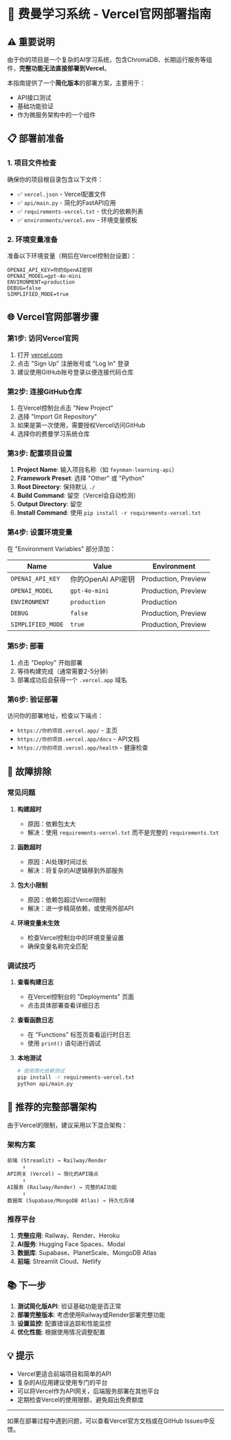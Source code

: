 # 🚀 费曼学习系统 - Vercel官网部署指南

## ⚠️ 重要说明

由于你的项目是一个复杂的AI学习系统，包含ChromaDB、长期运行服务等组件，**完整功能无法直接部署到Vercel**。

本指南提供了一个**简化版本**的部署方案，主要用于：
- API接口测试
- 基础功能验证
- 作为微服务架构中的一个组件

## 📋 部署前准备

### 1. 项目文件检查
确保你的项目根目录包含以下文件：
- ✅ `vercel.json` - Vercel配置文件
- ✅ `api/main.py` - 简化的FastAPI应用
- ✅ `requirements-vercel.txt` - 优化的依赖列表
- ✅ `environments/vercel.env` - 环境变量模板

### 2. 环境变量准备
准备以下环境变量（稍后在Vercel控制台设置）：
```
OPENAI_API_KEY=你的OpenAI密钥
OPENAI_MODEL=gpt-4o-mini
ENVIRONMENT=production
DEBUG=false
SIMPLIFIED_MODE=true
```

## 🌐 Vercel官网部署步骤

### 第1步: 访问Vercel官网
1. 打开 [vercel.com](https://vercel.com)
2. 点击 "Sign Up" 注册账号或 "Log In" 登录
3. 建议使用GitHub账号登录以便连接代码仓库

### 第2步: 连接GitHub仓库
1. 在Vercel控制台点击 "New Project"
2. 选择 "Import Git Repository"
3. 如果是第一次使用，需要授权Vercel访问GitHub
4. 选择你的费曼学习系统仓库

### 第3步: 配置项目设置
1. **Project Name**: 输入项目名称（如 `feynman-learning-api`）
2. **Framework Preset**: 选择 "Other" 或 "Python"
3. **Root Directory**: 保持默认 `./`
4. **Build Command**: 留空（Vercel会自动检测）
5. **Output Directory**: 留空
6. **Install Command**: 使用 `pip install -r requirements-vercel.txt`

### 第4步: 设置环境变量
在 "Environment Variables" 部分添加：

| Name | Value | Environment |
|------|-------|-------------|
| `OPENAI_API_KEY` | 你的OpenAI API密钥 | Production, Preview |
| `OPENAI_MODEL` | `gpt-4o-mini` | Production, Preview |
| `ENVIRONMENT` | `production` | Production |
| `DEBUG` | `false` | Production, Preview |
| `SIMPLIFIED_MODE` | `true` | Production, Preview |

### 第5步: 部署
1. 点击 "Deploy" 开始部署
2. 等待构建完成（通常需要2-5分钟）
3. 部署成功后会获得一个 `.vercel.app` 域名

### 第6步: 验证部署
访问你的部署地址，检查以下端点：
- `https://你的项目.vercel.app/` - 主页
- `https://你的项目.vercel.app/docs` - API文档
- `https://你的项目.vercel.app/health` - 健康检查

## 🔧 故障排除

### 常见问题

1. **构建超时**
   - 原因：依赖包太大
   - 解决：使用 `requirements-vercel.txt` 而不是完整的 `requirements.txt`

2. **函数超时**
   - 原因：AI处理时间过长
   - 解决：将复杂的AI逻辑移到外部服务

3. **包大小限制**
   - 原因：依赖包超过Vercel限制
   - 解决：进一步精简依赖，或使用外部API

4. **环境变量未生效**
   - 检查Vercel控制台中的环境变量设置
   - 确保变量名称完全匹配

### 调试技巧

1. **查看构建日志**
   - 在Vercel控制台的 "Deployments" 页面
   - 点击具体部署查看详细日志

2. **查看函数日志**
   - 在 "Functions" 标签页查看运行时日志
   - 使用 `print()` 语句进行调试

3. **本地测试**
   ```bash
   # 使用简化依赖测试
   pip install -r requirements-vercel.txt
   python api/main.py
   ```

## 🚀 推荐的完整部署架构

由于Vercel的限制，建议采用以下混合架构：

### 架构方案
```
前端 (Streamlit) → Railway/Render
     ↓
API网关 (Vercel) → 简化的API端点
     ↓
AI服务 (Railway/Render) → 完整的AI功能
     ↓
数据库 (Supabase/MongoDB Atlas) → 持久化存储
```

### 推荐平台
1. **完整应用**: Railway、Render、Heroku
2. **AI服务**: Hugging Face Spaces、Modal
3. **数据库**: Supabase、PlanetScale、MongoDB Atlas
4. **前端**: Streamlit Cloud、Netlify

## 📚 下一步

1. **测试简化版API**: 验证基础功能是否正常
2. **部署完整版本**: 考虑使用Railway或Render部署完整功能
3. **设置监控**: 配置错误追踪和性能监控
4. **优化性能**: 根据使用情况调整配置

## 💡 提示

- Vercel更适合前端项目和简单的API
- 复杂的AI应用建议使用专门的平台
- 可以将Vercel作为API网关，后端服务部署在其他平台
- 定期检查Vercel的使用限额，避免超出免费额度

---

如果在部署过程中遇到问题，可以查看Vercel官方文档或在GitHub Issues中反馈。

